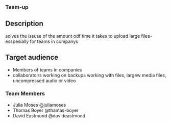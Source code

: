 ### Team-up

## Description
solves the issuse of the amount odf time it takes to upload large files- esspesially for teams in companys

## Target audience
- Members of teams in companies
- collaboratolrs working on backups working with files, largew media files, uncompressed audio or video

### Team Members
- Julia Moses @juliamoses
- Thomas Boyer @thamas-boyer
- David Eastmond @davideastmond

